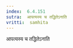```yaml
---
index:  6.4.151
sutra:  आपत्यस्य च तद्धितेऽनाति
vritti:  samhita 
---
```


आपत्यस्य च तद्धितेऽनाति

